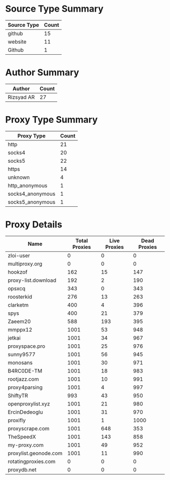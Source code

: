 # Source Type Summary

| Source Type | Count |
|-------------|-------|
| github | 15 |
| website | 11 |
| Github | 1 |


# Author Summary

| Author | Count |
|--------|-------|
| Rizsyad AR | 27 |


# Proxy Type Summary

| Proxy Type | Count |
|------------|-------|
| http | 21 |
| socks4 | 20 |
| socks5 | 22 |
| https | 14 |
| unknown | 4 |
| http_anonymous | 1 |
| socks4_anonymous | 1 |
| socks5_anonymous | 1 |


# Proxy Details

| Name | Total Proxies | Live Proxies | Dead Proxies |
|------|---------------|--------------|---------------|
| zloi-user | 0 | 0 | 0 |
| multiproxy.org | 0 | 0 | 0 |
| hookzof | 162 | 15 | 147 |
| proxy-list.download | 192 | 2 | 190 |
| opsxcq | 343 | 0 | 343 |
| roosterkid | 276 | 13 | 263 |
| clarketm | 400 | 4 | 396 |
| spys | 400 | 21 | 379 |
| Zaeem20 | 588 | 193 | 395 |
| mmppx12 | 1001 | 53 | 948 |
| jetkai | 1001 | 34 | 967 |
| proxyspace.pro | 1001 | 25 | 976 |
| sunny9577 | 1001 | 56 | 945 |
| monosans | 1001 | 30 | 971 |
| B4RC0DE-TM | 1001 | 18 | 983 |
| rootjazz.com | 1001 | 10 | 991 |
| proxy4parsing | 1001 | 4 | 997 |
| ShiftyTR | 993 | 43 | 950 |
| openproxylist.xyz | 1001 | 21 | 980 |
| ErcinDedeoglu | 1001 | 31 | 970 |
| proxifly | 1001 | 1 | 1000 |
| proxyscrape.com | 1001 | 648 | 353 |
| TheSpeedX | 1001 | 143 | 858 |
| my-proxy.com | 1001 | 49 | 952 |
| proxylist.geonode.com | 1001 | 11 | 990 |
| rotatingproxies.com | 0 | 0 | 0 |
| proxydb.net | 0 | 0 | 0 |
